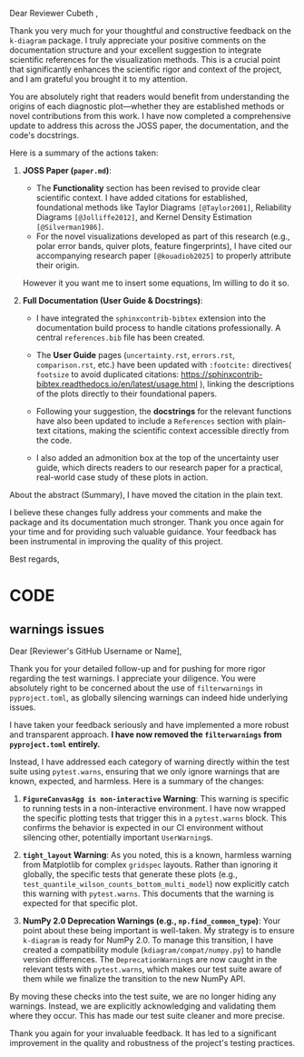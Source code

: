 Dear Reviewer Cubeth ,

Thank you very much for your thoughtful and constructive feedback on the 
`k-diagram` package. I truly appreciate  your positive comments on 
the documentation structure and your excellent suggestion to integrate 
scientific references for the visualization methods. This is a crucial 
point that significantly enhances the scientific rigor and context 
of the project, and I am grateful you brought it to my attention.

You are absolutely right that readers would benefit from understanding 
the origins of each diagnostic plot—whether they are established methods 
or novel contributions from this work. I have now completed a comprehensive 
update to address this across the JOSS paper, the documentation, and the 
code's docstrings.

Here is a summary of the actions taken:

1.  **JOSS Paper (`paper.md`)**:

    * The **Functionality** section has been revised to provide clear 
    scientific context. I have added citations for established, foundational 
    methods like Taylor Diagrams `[@Taylor2001]`, Reliability Diagrams `[@Jolliffe2012]`, 
    and Kernel Density Estimation `[@Silverman1986]`.
    * For the novel visualizations developed as part of this research 
    (e.g., polar error bands, quiver plots, feature fingerprints), I have 
    cited our accompanying research paper `[@kouadiob2025]` to properly 
    attribute their origin.
    
    However it you want me to insert some equations, Im willing to do it so.

2.  **Full Documentation (User Guide & Docstrings)**:

    * I have integrated the `sphinxcontrib-bibtex` extension into the 
    documentation build process to handle citations professionally. 
    A central `references.bib` file has been created.
    * The **User Guide** pages (`uncertainty.rst`, `errors.rst`, 
    `comparison.rst`, etc.) have been updated with `:footcite:` directives( 
    ``footsize``  to avoid duplicated citations: https://sphinxcontrib-bibtex.readthedocs.io/en/latest/usage.html ), 
    linking the descriptions of the plots directly to their foundational papers.
    
    * Following your suggestion, the **docstrings** for the relevant functions 
    have also been updated to include a `References` section with plain-text 
    citations, making the scientific context accessible directly from the code.
    
    * I also added an admonition box at the top of the uncertainty user guide, 
    which directs readers to our research 
    paper for a practical, real-world case study of these plots in action.

About the abstract (Summary), I have moved the citation in the plain text. 

I believe these changes fully address your comments and make the package and 
its documentation much stronger. Thank you once again for your time and for 
providing such valuable guidance. Your feedback has been instrumental 
in improving the quality of this project.

Best regards,

# CODE 


## warnings issues 

Dear [Reviewer's GitHub Username or Name],

Thank you for your detailed follow-up and for pushing for more rigor 
regarding the test warnings. I appreciate your diligence. You were absolutely 
right to be concerned about the use of `filterwarnings` in `pyproject.toml`, 
as globally silencing warnings can indeed hide underlying issues.

I have taken your feedback seriously and have implemented a more robust and 
transparent approach. **I have now removed the `filterwarnings` from `pyproject.toml` entirely.**

Instead, I have addressed each category of warning directly within 
the test suite using `pytest.warns`, ensuring that we only ignore warnings 
that are known, expected, and harmless. Here is a summary of the changes:

1.  **`FigureCanvasAgg is non-interactive` Warning**: This warning is 
specific to running tests in a non-interactive environment. I have now 
wrapped the specific plotting tests that trigger this in a `pytest.warns` block. 
This confirms the behavior is expected in our CI environment without silencing
 other, potentially important `UserWarning`s.

2.  **`tight_layout` Warning**: As you noted, this is a known, harmless 
warning from Matplotlib for complex `gridspec` layouts. Rather than ignoring 
it globally, the specific tests that generate these plots 
(e.g., `test_quantile_wilson_counts_bottom_multi_model`) now explicitly 
catch this warning with `pytest.warns`. This documents that the warning is 
expected for that specific plot.

3.  **NumPy 2.0 Deprecation Warnings (e.g., `np.find_common_type`)**: Your 
point about these being important is well-taken. My strategy is to ensure 
`k-diagram` is ready for NumPy 2.0. To manage this transition, I have created 
a compatibility module (`kdiagram/compat/numpy.py`) to handle version 
differences. The `DeprecationWarning`s are now caught in the relevant 
tests with `pytest.warns`, which makes our test suite aware of them while 
we finalize the transition to the new NumPy API.

By moving these checks into the test suite, we are no longer hiding any 
warnings. Instead, we are explicitly acknowledging and validating them 
where they occur. This has made our test suite cleaner and more precise.

Thank you again for your invaluable feedback. It has led to a significant 
improvement in the quality and robustness of the project's testing practices.
